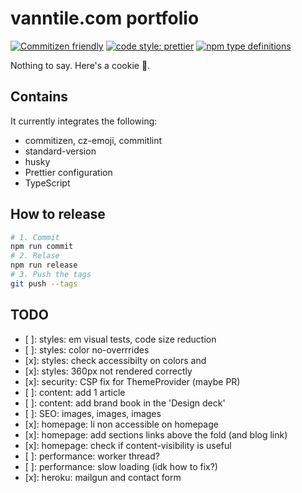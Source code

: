 # vanntile.com portfolio


[![Commitizen friendly](https://img.shields.io/badge/commitizen-friendly-brightgreen.svg)](http://commitizen.github.io/cz-cli/)
[![code style: prettier](https://img.shields.io/badge/code_style-prettier-ff69b4.svg)](https://github.com/prettier/prettier)
[![npm type definitions](https://img.shields.io/npm/types/typescript)](https://github.com/Microsoft/TypeScript)

Nothing to say. Here's a cookie 🍪.

## Contains

It currently integrates the following:

- commitizen, cz-emoji, commitlint
- standard-version
- husky
- Prettier configuration
- TypeScript

## How to release

```sh
# 1. Commit
npm run commit
# 2. Relase
npm run release
# 3. Push the tags
git push --tags
```

## TODO

- [ ]: styles: em visual tests, code size reduction
- [ ]: styles: color no-overrrides
- [x]: styles: check accessibilty on colors and
- [x]: styles: 360px not rendered correctly
- [x]: security: CSP fix for ThemeProvider (maybe PR)
- [ ]: content: add 1 article
- [ ]: content: add brand book in the 'Design deck'
- [ ]: SEO: images, images, images
- [x]: homepage: li non accessible on homepage
- [x]: homepage: add sections links above the fold (and blog link)
- [x]: homepage: check if content-visibility is useful
- [ ]: performance: worker thread?
- [ ]: performance: slow loading (idk how to fix?)
- [x]: heroku: mailgun and contact form
